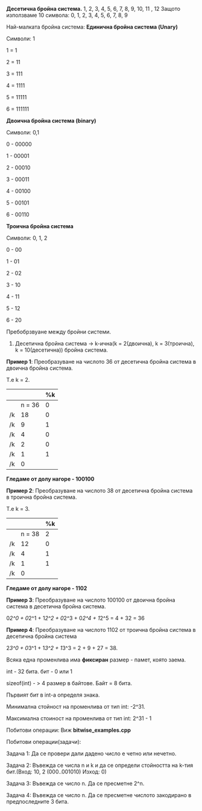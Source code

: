 **Десетична бройна система.**
1, 2, 3, 4, 5, 6, 7, 8, 9, 10, 11 , 12 
Защото използваме 10 символа: 0, 1, 2, 3, 4, 5, 6, 7, 8, 9

Най-малката бройна система: **Единична бройна система (Unary)**

Символи: 1

1 = 1

2 = 11

3 = 111

4 = 1111

5 = 11111

6 = 111111


**Двоична бройна система (binary)**

Символи: 0,1

0 - 00000

1 - 00001

2 - 00010

3 - 00011

4 - 00100

5 - 00101

6 - 00110

**Троична бройна система**

Символи: 0, 1, 2

0 - 00

1 - 01

2 - 02

3 - 10

4 - 11

5 - 12

6 - 20


Пребобрзвуане между бройни системи.

1. Десетична бройна система -> k-ична(k = 2(двоична), k = 3(троична), k = 10(десетична)) бройна система.

**Пример 1**: Преобразуване на числото 36 от десетична бройна система в двоична бройна система.

Т.е k = 2.

|    |        | %k |
|----|--------|----|
|    | n = 36 | 0  |
| /k | 18     | 0  |
| /k | 9      | 1  |
| /k | 4      | 0  |
| /k | 2      | 0  |
| /k | 1      | 1  |
| /k | 0      |    |


**Гледаме от долу нагоре - 100100**

**Пример 2**: Преобразуване на числото 38 от десетична бройна система в троична бройна система.

Т.е k = 3.

|    |        | %k |
|----|--------|----|
|    | n = 38 | 2  |
| /k | 12     | 0  |
| /k | 4      | 1  |
| /k | 1      | 1  |
| /k | 0      |    |

**Гледаме от долу нагоре - 1102**

**Пример 3**: Преобразуване на числото 100100 от двоична бройна система в десетична бройна система.

0*2^0 + 0*2^1 + 1*2^2 + 0*2^3 + 0*2^4 + 1*2^5 = 4 + 32 = 36

**Пример 4**: Преобразуване на числото 1102 от троична бройна система в десетична бройна система

2*3^0 + 0*3^1 + 1*3^2 + 1*3^3 = 2 + 9 + 27 = 38.


Всяка една променлива има **фиксиран** размер - памет, която заема.

int - 32 бита. бит - 0 или 1

sizeof(int) - > 4 размер в байтове. Байт = 8 бита.

Първият бит в int-а определя знака.

Минимална стойност на променлива от тип int: -2^31.

Максимална стоиност на променлива от тип int: 2^31 - 1

Побитови операции: Виж **bitwise_examples.cpp**

Побитови операции(задачи):

Задача 1: Да се провери дали дадено число е четно или нечетно.

Задача 2: Въвежда се числa n и k и да се определи стойността на k-тия бит.(Вход:  10, 2  (000..001010) Изход: 0)

Задача 3: Въвежда се число n. Да се пресметне 2^n.

Задача 4: Въвежда се число n. Да се пресметне числото закодирано в предпоследните 3 бита.
